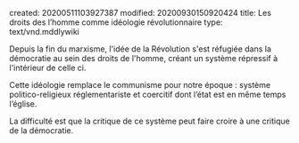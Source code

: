 created: 20200511103927387
modified: 20200930150920424
title: Les droits des l’homme comme idéologie révolutionnaire
type: text/vnd.mddlywiki

Depuis la fin du marxisme, l'idée de la Révolution s'est réfugiée dans la démocratie au sein des droits de l'homme, créant un système répressif à l'intérieur de celle ci.

Cette idéologie remplace le communisme pour notre époque : système politico-religieux réglementariste et coercitif dont l’état est en même temps l’église.

La difficulté est que la critique de ce système peut faire croire à une critique de la démocratie.